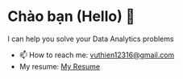 # Chào bạn (Hello) 👋
I can help you solve your Data Analytics problems  
- 📫 How to reach me: vuthien12316@gmail.com  
- My resume: [My Resume](https://github.com/Thientvu/thientvu/blob/main/Data%20Analyst%20Resume.pdf)
